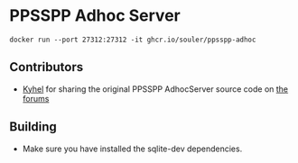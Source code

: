 # PPSSPP Adhoc Server

```
docker run --port 27312:27312 -it ghcr.io/souler/ppsspp-adhoc
```

## Contributors
- [Kyhel](https://github.com/Kyhel) for sharing the original PPSSPP AdhocServer source code on [the forums](http://forums.ppsspp.org/showthread.php?tid=3595&pid=59021#pid59021)


## Building
- Make sure you have installed the sqlite-dev dependencies.
